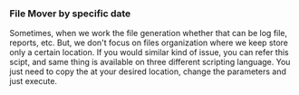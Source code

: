 ### File Mover by specific date
Sometimes, when we work the file generation whether that can be log file, reports, etc. But, we don't focus on files organization where we keep store only a certain location.
If you would similar kind of issue, you can refer this scipt, and same thing is available on three different scripting language. You just need to copy the at your desired location,
change the parameters and just execute.
